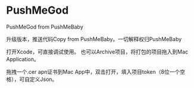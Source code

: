 # PushMeGod
PushMeGod from PushMeBaby

[](https://github.com/stefanhafeneger/PushMeBaby) 升级版本，推送代码Copy from PushMeBaby。一切解释权归PushMeBaby

打开Xcode，可直接调试使用。
也可以Archive项目，将打包的项目拖入到Mac Application。

拖拽一个.cer apn证书到Mac App中，双击打开，填入项目token（8位一个空格），可自定义Json。


